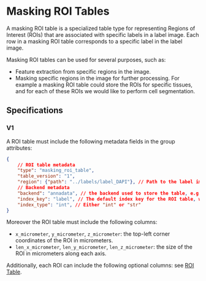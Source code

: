 # Masking ROI Tables

A masking ROI table is a specialized table type for representing Regions of Interest (ROIs) that are associated with specific labels in a label image.
Each row in a masking ROI table corresponds to a specific label in the label image.

Masking ROI tables can be used for several purposes, such as:

- Feature extraction from specific regions in the image.
- Masking specific regions in the image for further processing. For example a masking ROI table could store the ROIs for specific tissues, and for each of these ROIs we would like to perform cell segmentation.

## Specifications

### V1

A ROI table must include the following metadata fields in the group attributes:

```json
{
    // ROI table metadata
    "type": "masking_roi_table",
    "table_version": "1",
    "region": {"path": "../labels/label_DAPI"}, // Path to the label image associated with this masking ROI table
    // Backend metadata
    "backend": "annadata", // the backend used to store the table, e.g. "annadata", "parquet", etc..
    "index_key": "label", // The default index key for the ROI table, which is used to identify each ROI. 
    "index_type": "int", // Either "int" or "str"
}
```

Moreover the ROI table must include the following columns:

- `x_micrometer`, `y_micrometer`, `z_micrometer`: the top-left corner coordinates of the ROI in micrometers.
- `len_x_micrometer`, `len_y_micrometer`, `len_z_micrometer`: the size of the ROI in micrometers along each axis.

Additionally, each ROI can include the following optional columns: see [ROI Table](./roi_table.md).
